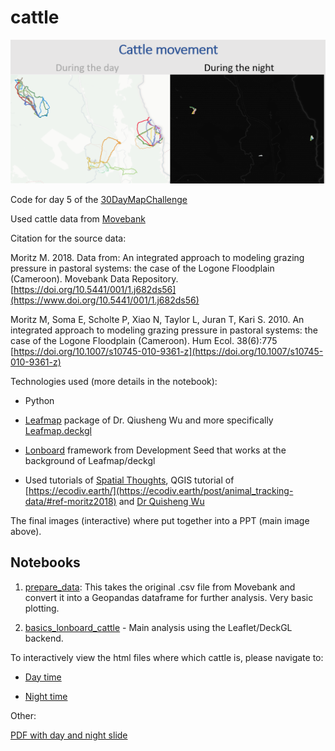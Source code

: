 # cattle

![alt text](images/main.PNG)

Code for day 5 of the [30DayMapChallenge](https://30daymapchallenge.com/)

Used cattle data from [Movebank](https://www.movebank.org/cms/movebank-main)

Citation for the source data:

Moritz M. 2018. Data from: An integrated approach to modeling grazing pressure in pastoral systems: the case of the Logone Floodplain (Cameroon). Movebank Data Repository. [https://doi.org/10.5441/001/1.j682ds56](https://www.doi.org/10.5441/001/1.j682ds56)

Moritz M, Soma E, Scholte P, Xiao N, Taylor L, Juran T, Kari S. 2010. An integrated approach to modeling grazing pressure in pastoral systems: the case of the Logone Floodplain (Cameroon). Hum Ecol. 38(6):775 [https://doi.org/10.1007/s10745-010-9361-z](https://doi.org/10.1007/s10745-010-9361-z)


Technologies used (more details in the notebook):

- Python

- [Leafmap](https://leafmap.org/) package of Dr. Qiusheng Wu and more specifically [Leafmap.deckgl](https://leafmap.org/deckgl/)

- [Lonboard](https://developmentseed.org/lonboard/latest/) framework from Development Seed that works at the background of Leafmap/deckgl

- Used tutorials of [Spatial Thoughts](https://spatialthoughts.com/courses/python-dataviz/), QGIS tutorial of [https://ecodiv.earth/](https://ecodiv.earth/post/animal_tracking-data/#ref-moritz2018) and [Dr Quisheng Wu](https://www.youtube.com/playlist?list=PLAxJ4-o7ZoPfb18kNe2luWX9xKg1233i9)

The final images (interactive) where put together into a PPT (main image above).

## Notebooks

1. [prepare_data](prepare_data.ipynb): This takes the original .csv file from Movebank and convert it into a Geopandas dataframe for further analysis. Very basic plotting.

2. [basics_lonboard_cattle]('notebooks/basics_lonboard_cattle.ipynb) - Main analysis using the Leaflet/DeckGL backend.

To interactively view the html files where which cattle is, please navigate to:

- [Day time](https://ellenb.github.io/30DayMapChallenge//day_cattle.html)

- [Night time](https://ellenb.github.io/30DayMapChallenge//night_cattle.html)

Other:

[PDF with day and night slide](ppt/cattle.pdf)
